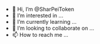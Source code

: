 - 👋 Hi, I’m @SharPeiToken
- 👀 I’m interested in ...
- 🌱 I’m currently learning ...
- 💞️ I’m looking to collaborate on ...
- 📫 How to reach me ...

<!---
SharPeiToken/SharPeiToken is a ✨ special ✨ repository because its `README.md` (this file) appears on your GitHub profile.
You can click the Preview link to take a look at your changes.
--->
